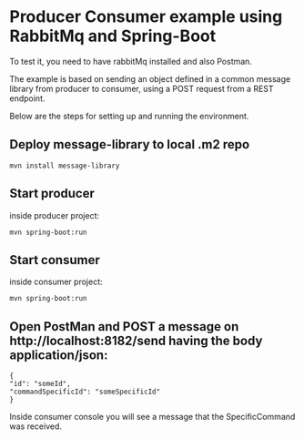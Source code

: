 
# Producer Consumer example using RabbitMq and Spring-Boot
To test it, you need to have rabbitMq installed and also Postman.

The example is based on sending an object defined in a common message library from producer to consumer, using a POST request from a REST endpoint.

Below are the steps for setting up and running the environment.

## Deploy message-library to local .m2 repo
```
mvn install message-library
```
## Start producer
inside producer project: 
```
mvn spring-boot:run
```
## Start consumer
inside consumer project: 
```
mvn spring-boot:run
```
## Open PostMan and POST a message on http://localhost:8182/send having the body application/json:
```
{
"id": "someId",
"commandSpecificId": "someSpecificId"
}
```
Inside consumer console you will see a message that the SpecificCommand was received.
